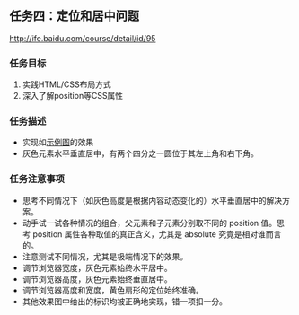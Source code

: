 ## 任务四：定位和居中问题
http://ife.baidu.com/course/detail/id/95

### 任务目标
1. 实践HTML/CSS布局方式
2. 深入了解position等CSS属性

### 任务描述
- 实现如[示例图](http://7xrp04.com1.z0.glb.clouddn.com/task_1_4_1.png)的效果
- 灰色元素水平垂直居中，有两个四分之一圆位于其左上角和右下角。

### 任务注意事项
- 思考不同情况下（如灰色高度是根据内容动态变化的）水平垂直居中的解决方案。
- 动手试一试各种情况的组合，父元素和子元素分别取不同的 position 值。思考 position 属性各种取值的真正含义，尤其是 absolute 究竟是相对谁而言的。
- 注意测试不同情况，尤其是极端情况下的效果。
- 调节浏览器宽度，灰色元素始终水平居中。
- 调节浏览器高度，灰色元素始终垂直居中。
- 调节浏览器高度和宽度，黄色扇形的定位始终准确。
- 其他效果图中给出的标识均被正确地实现，错一项扣一分。
